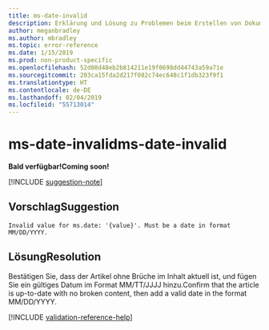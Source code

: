 ```yaml
---
title: ms-date-invalid
description: Erklärung und Lösung zu Problemen beim Erstellen von Dokumentationsartikeln – ms-date-invalid
author: meganbradley
ms.author: mbradley
ms.topic: error-reference
ms.date: 1/15/2019
ms.prod: non-product-specific
ms.openlocfilehash: 52d08d48eb2b814211e19f0698dd44743a59a71e
ms.sourcegitcommit: 203ca15fda2d217f082c74ec648c1f1db323f9f1
ms.translationtype: HT
ms.contentlocale: de-DE
ms.lasthandoff: 02/04/2019
ms.locfileid: "55713014"
---
```

# <a name="ms-date-invalid"></a><span data-ttu-id="f3fde-103">ms-date-invalid</span><span class="sxs-lookup"><span data-stu-id="f3fde-103">ms-date-invalid</span></span>

<span data-ttu-id="f3fde-104">**Bald verfügbar!**</span><span class="sxs-lookup"><span data-stu-id="f3fde-104">**Coming soon!**</span></span>

[!INCLUDE [suggestion-note](includes/suggestion-note.md)]

## <a name="suggestion"></a><span data-ttu-id="f3fde-105">Vorschlag</span><span class="sxs-lookup"><span data-stu-id="f3fde-105">Suggestion</span></span>

`Invalid value for ms.date: '{value}'. Must be a date in format MM/DD/YYYY.`

## <a name="resolution"></a><span data-ttu-id="f3fde-106">Lösung</span><span class="sxs-lookup"><span data-stu-id="f3fde-106">Resolution</span></span>

<span data-ttu-id="f3fde-107">Bestätigen Sie, dass der Artikel ohne Brüche im Inhalt aktuell ist, und fügen Sie ein gültiges Datum im Format MM/TT/JJJJ hinzu.</span><span class="sxs-lookup"><span data-stu-id="f3fde-107">Confirm that the article is up-to-date with no broken content, then add a valid date in the format MM/DD/YYYY.</span></span>

<!--make sure to add this file to your includes folder and verify the path-->
[!INCLUDE [validation-reference-help](includes/validation-reference-help.md)]
